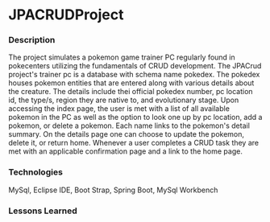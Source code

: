 # JPACRUDProject

### Description
The project simulates a pokemon game trainer PC regularly found in pokecenters utilizing the fundamentals of CRUD development. The JPACrud project's trainer pc is a database with schema name pokedex. The pokedex houses pokemon entities that are entered along with various details about the creature. The details include thei official pokedex number, pc location id, the type/s, region they are native to, and evolutionary stage. Upon accessing the index page, the user is met with a list of all available pokemon in the PC  as well as the option to look one up by pc location, add a pokemon, or delete a pokemon. Each name links to the pokemon's detail summary. On the details page one can choose to update the pokemon, delete it, or return home. Whenever a user completes a CRUD task they are met with an applicable confirmation page and a link to the home page.  

### Technologies

MySql, Eclipse IDE, Boot Strap, Spring Boot, MySql Workbench

### Lessons Learned
